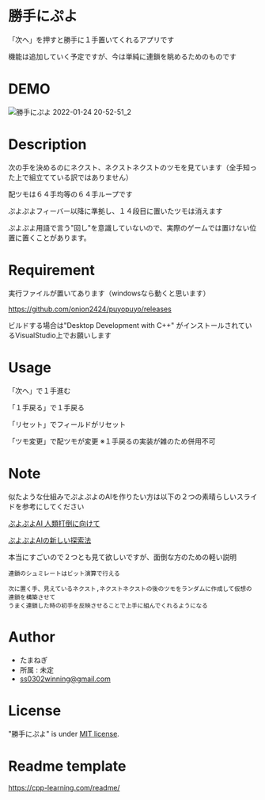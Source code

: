 
# 勝手にぷよ

「次へ」を押すと勝手に１手置いてくれるアプリです

機能は追加していく予定ですが、今は単純に連鎖を眺めるためのものです

# DEMO

![勝手にぷよ 2022-01-24 20-52-51_2](https://user-images.githubusercontent.com/28826492/150789795-23cbc933-f857-449a-8d8e-f94479f32f92.gif)

# Description

次の手を決めるのにネクスト、ネクストネクストのツモを見ています（全手知った上で組立てている訳ではありません）

配ツモは６４手均等の６４手ループです

ぷよぷよフィーバー以降に準拠し、１４段目に置いたツモは消えます

ぷよぷよ用語で言う"回し"を意識していないので、実際のゲームでは置けない位置に置くことがあります。

# Requirement

実行ファイルが置いてあります（windowsなら動くと思います）

https://github.com/onion2424/puyopuyo/releases

ビルドする場合は"Desktop Development with C++" がインストールされているVisualStudio上でお願いします

# Usage

「次へ」で１手進む

「１手戻る」で１手戻る

「リセット」でフィールドがリセット

「ツモ変更」で配ツモが変更  ※１手戻るの実装が雑のため併用不可

# Note

  似たような仕組みでぷよぷよのAIを作りたい方は以下の２つの素晴らしいスライドを参考にしてください
  
  [ぷよぷよAI 人類打倒に向けて](https://www.slideshare.net/mayahjp/puyoai-gpw2015)
  
  [ぷよぷよAIの新しい探索法](https://www.slideshare.net/takapt0226/ai-52214222)

  本当にすごいので２つとも見て欲しいですが、面倒な方のための軽い説明
  
  ```
  連鎖のシュミレートはビット演算で行える
  
  次に置く手、見えているネクスト,ネクストネクストの後のツモをランダムに作成して仮想の連鎖を構築させて
  うまく連鎖した時の初手を反映させることで上手に組んでくれるようになる
  ```

# Author

* たまねぎ
* 所属 : 未定
* ss0302winning@gmail.com

# License

"勝手にぷよ" is under [MIT license](https://en.wikipedia.org/wiki/MIT_License).


# Readme template 

https://cpp-learning.com/readme/
